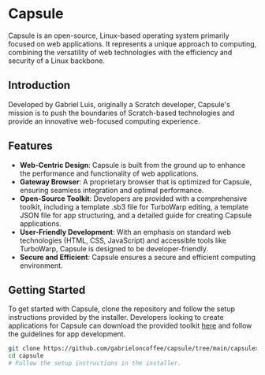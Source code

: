 <h1>Capsule</h1>
<p>
Capsule is an open-source, Linux-based operating system primarily focused on web applications. It represents a unique approach to computing, combining the versatility of web technologies with the efficiency and security of a Linux backbone.

## Introduction
Developed by Gabriel Luis, originally a Scratch developer, Capsule's mission is to push the boundaries of Scratch-based technologies and provide an innovative web-focused computing experience.

## Features

- **Web-Centric Design**: Capsule is built from the ground up to enhance the performance and functionality of web applications.
- **Gateway Browser**: A proprietary browser that is optimized for Capsule, ensuring seamless integration and optimal performance.
- **Open-Source Toolkit**: Developers are provided with a comprehensive toolkit, including a template .sb3 file for TurboWarp editing, a template JSON file for app structuring, and a detailed guide for creating Capsule applications.
- **User-Friendly Development**: With an emphasis on standard web technologies (HTML, CSS, JavaScript) and accessible tools like TurboWarp, Capsule is designed to be developer-friendly.
- **Secure and Efficient**: Capsule ensures a secure and efficient computing environment.

## Getting Started

To get started with Capsule, clone the repository and follow the setup instructions provided by the installer. Developers looking to create applications for Capsule can download the provided toolkit [here](https://link-url-here.org) and follow the guidelines for app development.

```bash
git clone https://github.com/gabrieloncoffee/capsule/tree/main/capsulex64
cd capsule
# Follow the setup instructions in the installer.
